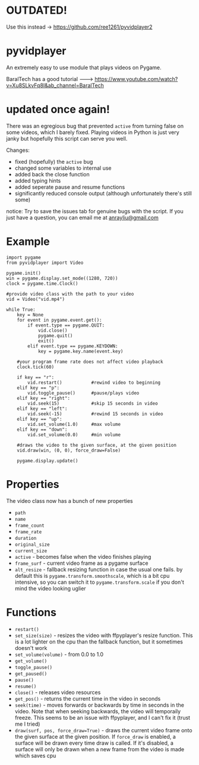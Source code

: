# OUTDATED!
Use this instead -> https://github.com/ree1261/pyvidplayer2

# pyvidplayer
An extremely easy to use module that plays videos on Pygame. 

BaralTech has a good tutorial ---> https://www.youtube.com/watch?v=Xu8SLkvFq8I&ab_channel=BaralTech

# updated once again!
There was an egregious bug that prevented ```active``` from turning false on some videos, which I barely fixed.
Playing videos in Python is just very janky but hopefully this script can serve you well.

Changes:
- fixed (hopefully) the ```active``` bug
- changed some variables to internal use
- added back the close function
- added typing hints
- added seperate pause and resume functions
- significantly reduced console output (although unfortunately there's still some)

notice: Try to save the issues tab for genuine bugs with the script. If you just have a question, you can email me at anrayliu@gmail.com

# **Example**
```
import pygame
from pyvidplayer import Video

pygame.init()
win = pygame.display.set_mode((1280, 720))
clock = pygame.time.Clock()

#provide video class with the path to your video
vid = Video("vid.mp4")

while True:
    key = None
    for event in pygame.event.get():
        if event.type == pygame.QUIT:
            vid.close()
            pygame.quit()
            exit()
        elif event.type == pygame.KEYDOWN:
            key = pygame.key.name(event.key)
    
    #your program frame rate does not affect video playback
    clock.tick(60)
    
    if key == "r":
        vid.restart()           #rewind video to beginning
    elif key == "p":
        vid.toggle_pause()      #pause/plays video
    elif key == "right":
        vid.seek(15)            #skip 15 seconds in video
    elif key == "left":
        vid.seek(-15)           #rewind 15 seconds in video
    elif key == "up":
        vid.set_volume(1.0)     #max volume
    elif key == "down":
        vid.set_volume(0.0)     #min volume
        
    #draws the video to the given surface, at the given position
    vid.draw(win, (0, 0), force_draw=False)
    
    pygame.display.update()
```

# Properties
The video class now has a bunch of new properties
- ```path```
- ```name```
- ```frame_count```
- ```frame_rate```
- ```duration```
- ```original_size```
- ```current_size```
- ```active``` - becomes false when the video finishes playing
- ```frame_surf``` - current video frame as a pygame surface 
- ```alt_resize``` - fallback resizing function in case the usual one fails. by default this is
                     ```pygame.transform.smoothscale```, which is a bit cpu intensive, so you can switch it
                     to ```pygame.transform.scale``` if you don't mind the video looking uglier
                     
# Functions
- ```restart()```
- ```set_size(size)``` - resizes the video with ffpyplayer's resize function. This is a lot 
                         lighter on the cpu than the fallback function, but it sometimes doesn't work
- ```set_volume(volume)``` - from 0.0 to 1.0
- ```get_volume()```
- ```toggle_pause()```
- ```get_paused()```
- ```pause()```
- ```resume()```
- ```close()``` - releases video resources
- ```get_pos()```          - returns the current time in the video in seconds
- ```seek(time)``` - moves forwards or backwards by time in seconds in the video.
                   Note that when seeking backwards, the video will temporaily freeze. This seems to 
                   be an issue with ffpyplayer, and I can't fix it (trust me I tried)
- ```draw(surf, pos, force_draw=True)``` - draws the current video frame onto the given surface at the given position. If
                                          ```force_draw``` is enabled, a surface will be drawn every time draw is called. If it's
                                          disabled, a surface will only be drawn when a new frame from the video is made which saves cpu
